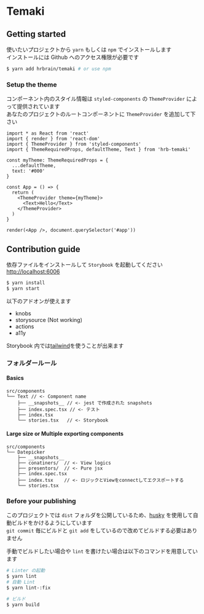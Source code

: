 Temaki
===

## Getting started 

使いたいプロジェクトから `yarn` もしくは `npm` でインストールします   
インストールには Github へのアクセス権限が必要です

```bash
$ yarn add hrbrain/temaki # or use npm
```

### Setup the theme

コンポーネント内のスタイル情報は `styled-components` の `ThemeProvider` によって提供されています   
あなたのプロジェクトのルートコンポーネントに `ThemeProvider` を追加して下さい

```tsx
import * as React from 'react'
import { render } from 'react-dom'
import { ThemeProvider } from 'styled-components'
import { ThemeRequiredProps, defaultTheme, Text } from 'hrb-temaki'

const myTheme: ThemeRequiredProps = {
  ...defaultTheme,
  text: '#000'
}

const App = () => {
  return (
    <ThemeProvider theme={myTheme}>
      <Text>Hello</Text>
    </ThemeProvider>
  )
}

render(<App />, document.querySelector('#app'))
```

## Contribution guide

依存ファイルをインストールして `Storybook` を起動してください [http://localhost:6006](http://localhost:6006)

```bash
$ yarn install
$ yarn start 
```

以下のアドオンが使えます
- knobs
- storysource (Not working)
- actions
- a11y

Storybook 内では[tailwind](https://tailwindcss.com)を使うことが出来ます   

### フォルダールール 
#### Basics
```
src/components
└── Text // <- Component name
    ├── __snapshots__ // <- jest で作成された snapshots 
    ├── index.spec.tsx // <- テスト 
    ├── index.tsx             
    └── stories.tsx   // <- Storybook 
```

#### Large size or Multiple exporting components
```
src/components
└── Datepicker
    ├── __snapshots__ 
    ├── conatiners/  // <- View logics 
    ├── presentors/  // <- Pure jsx
    ├── index.spec.tsx 
    ├── index.tsx    // <- ロジックとViewをconnectしてエクスポートする 
    └── stories.tsx
```

### Before your publishing

このプロジェクトでは `dist` フォルダを公開しているため、[husky](https://github.com/typicode/husky) を使用して自動ビルドをかけるようにしています   
`git commit` 毎にビルドと `git add` をしているので改めてビルドする必要はありません   

手動でビルドしたい場合や `lint` を書けたい場合は以下のコマンドを用意しています

```bash
# Linter の起動
$ yarn lint
# 自動 Lint
$ yarn lint-:fix

# ビルド
$ yarn build
```
